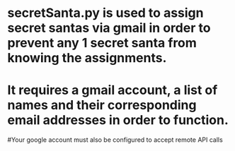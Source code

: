 # secretSanta.py is used to assign secret santas via gmail in order to prevent any 1 secret santa from knowing the assignments. 
# It requires a gmail account, a list of names and their corresponding email addresses in order to function. 
#Your google account must also be configured to accept remote API calls
